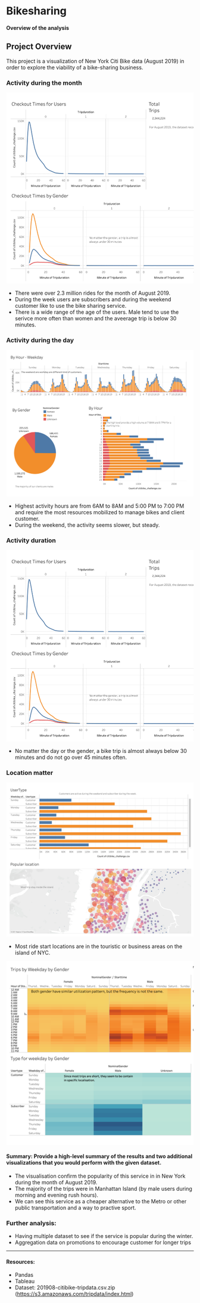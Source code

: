 # Bikesharing

#### Overview of the analysis


## Project Overview

This project is a visualization of New York Citi Bike data (August 2019) in order to explore the viability of a bike-sharing business.

### Activity during the month

![preview](https://github.com/Tifarahani/Bikesharing/blob/main/Img/trip_time.png)

- There were over 2.3 million rides for the month of August 2019.
- During the week users are subscribers and during the weekend customer like to use the bike sharing service.
- There is a wide range of the age of the users. Male tend to use the serivce more often than women and the aveerage trip is below 30 minutes.

### Activity during the day

![preview](https://github.com/Tifarahani/Bikesharing/blob/main/Img/week_activity.png)

- Highest activity hours are from 6AM to 8AM and 5:00 PM to 7:00 PM and require the most resources mobilized to manage bikes and client customer.
- During the weekend, the activity seems slower, but steady.

### Activity duration

![preview](https://github.com/Tifarahani/Bikesharing/blob/main/Img/trip_time.png)

- No matter the day or the gender, a bike trip is almost always below 30 minutes and do not go over 45 minutes often.

### Location matter

![preview](https://github.com/Tifarahani/Bikesharing/blob/main/Img/trip_area.png)

- Most ride start locations are in the touristic or business areas on the island of NYC.


![preview](https://github.com/Tifarahani/Bikesharing/blob/main/Img/client_type.png)

#### Summary: Provide a high-level summary of the results and two additional visualizations that you would perform with the given dataset.

- The visualisation confirm the popularity of this service in in New York during the month of August 2019.
- The majority of the trips were in Manhattan Island (by male users during morning and evening rush hours).
- We can see this service as a cheaper alternative to the Metro or other public transportation and a way to practive sport.

### Further analysis:

- Having multiple dataset to see if the service is popular during the winter.
- Aggregation data on promotions to encourage customer for longer trips

----
#### Resources:
- Pandas
- Tableau
- Dataset: 201908-citibike-tripdata.csv.zip (https://s3.amazonaws.com/tripdata/index.html)
